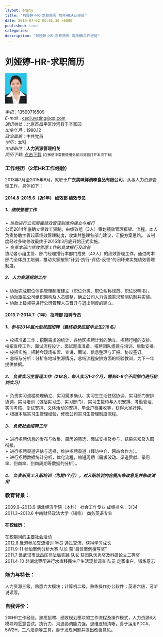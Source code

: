 ```yaml
---
layout: empty
title: "刘娅婷-HR-求职简历 两年HR从业经验"
date: 2015-07-02 00:01:30 +0800
published: true
categories: 
description: "刘娅婷-HR-求职简历 两年HR工作经验"
---
```

# 刘娅婷-HR-求职简历
<img height="100px" src="/images/lyt-avatar.jpg">

*手机*：13590716509  
*E-mail*：cscliuyating@qq.com   
*通讯地址*：北京市昌平区沙河县于辛家园   
*出生年月*：1990.12     
*政治面貌*：中共党员    
*学历*：本科  
*申请职位*：<strong>人力资源管理相关</strong>  
*简历下载*:  [点击下载](/assets/liuyating-resume.pdf) <small>(在微信中需要使用外部浏览器打开本页下载)</small>
### 工作经历（2年HR工作经验）

2013年7月至2015年6月，就职于<strong>广东美味鲜调味食品有限公司</strong>，从事人力资源管理工作，具体如下：

#### 2014.8-2015.6（近1年）     绩效部                绩效专员

##### 1、绩效管理工作  
➢   *协助进行公司层面绩效管理制度的建立与推行*    
公司2014年底确立绩效工资制，由绩效组（3人）策划绩效管理框架、流程。本人负责协助主管起草绩效管理制度，收集并整理各部门建议，汇报方案思路。
该制度经过多轮修改最终于2015年3月底开始正式实施。  
➢   *负责本部门绩效管理工作的具体推行及改善*   
协助各小组主管、部门经理推行本部门成员（43人）的绩效管理工作。通过向本部门全体员工培训，推动大家按照“计划-执行-评估-反馈”的闭环来实施绩效管理制度。

##### 2、人力资源规划工作  
➢   协助完成职位体系管理制度建立（职位分类、职位名称规范、职位说明书）。  
➢   协助跟进公司组织架构及人员调整，确立公司人力资源需求预测机制并实施。  
➢   协助上级领导进行公司管理人员晋升与退出制度的建立。

#### 2013.7-2014.7（1年）         招聘部                招聘专员
##### 1、参与2014届大型校园招聘（最终招录应届毕业生218名）  
➢   校招准备工作：招聘需求的统计、各地区招聘计划的确立、招聘行程的安排、校招宣传工作、面试流程设计、面试题库准备、招聘团队组建与培训、后勤安排。  
➢   校招实施：招聘会现场布置、宣讲、面试、信息整理与汇报、协议签订。  
➢   总结与分析：分析各地域生源情况，总结流程安排方面的经验教训，为下一年提供依据。  

##### 2、 负责实习生管理工作（218名，每人实习1-2个月，需到4-8个不同部门进行轮岗实习）    
➢   负责实习流程梳理确立、实习需求确认、实习生生活住宿协调、实习部门安排协调、实习培训（包括实习生、实习部门）、实习生接待与入职安排、考勤管理、实习考核、复试安排、文体活动的安排、毕业户档接收等，获得大家好评。   
➢   根据本届实习生管理经验，修改公司实习生管理制度流程。

##### 3、 负责社会招聘工作  
➢   进行招聘信息的发布与收集、简历的筛选、面试安排及参与、结果告知及入职衔接。  
➢   进行招聘渠道评估与选择，维护招聘渠道（拜访中介、网站合作方）。  
➢   进行招聘数据统计分析，优化流程，缩短周期（需求波动、渠道贡献、录用率、到岗率、到岗周期等数据的分析）。  

##### 4、 负责新员工入职培训（为期1个月），对入职培训内容提出修改意见并修改试用

### 教育背景：                                                 
2009.9~2013.6     湖北经济学院（本科）        社会工作专业      成绩排名：3/34  
2011.3~2013.6     中南财经政法大学（辅修）    商务英语专业  
#### 在校经历：                                                 
在校期间的主要社会活动    
2012.8     赴港参加交流培训                           学员      通过交流，获得学习成长  
2011.9-11  参加案例分析大赛                           队长      获“最佳案例撰写奖”  
2011.7     赴武汉市武昌区司法局实践                   队长      获团队优秀奖及科研论文二等奖  
2011.4-10  赴湖北枣阳进行水库移民生产生活现状调查     队员      走家串户，锻炼意志  

### 能力与特长：
人力资源三级，熟悉六大模块；计算机二级，熟练操作办公软件；英语六级，可听说读写。                                                                                                                                          
### 自我评价：
2年HR工作经验，熟悉招聘、绩效规划模块的工作流程及操作模式，人力资源6大模块均愿意尝试，执行力、沟通协调能力强，思维逻辑清晰，善于运用PDCA、5W2H、二八法则等工具，善于发现问题并提出改善意见。                                

